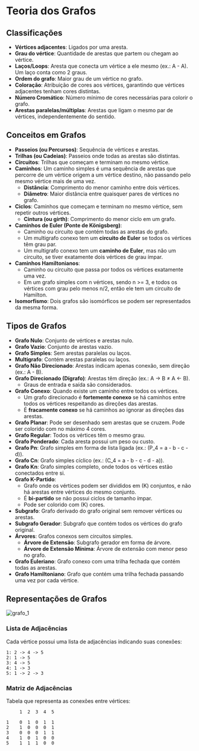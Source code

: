# Teoria dos Grafos

## Classificações

- **Vértices adjacentes**: Ligados por uma aresta.
- **Grau do vértice**: Quantidade de arestas que partem ou chegam ao vértice.
- **Laços/Loops**: Aresta que conecta um vértice a ele mesmo (ex.: A - A). Um laço conta como 2 graus.
- **Ordem do grafo**: Maior grau de um vértice no grafo.
- **Coloração**: Atribuição de cores aos vértices, garantindo que vértices adjacentes tenham cores distintas.
- **Número Cromático**: Número mínimo de cores necessárias para colorir o grafo.
- **Arestas paralelas/múltiplas**: Arestas que ligam o mesmo par de vértices, independentemente do sentido.

## Conceitos em Grafos

- **Passeios (ou Percursos)**: Sequência de vértices e arestas.
- **Trilhas (ou Cadeias)**: Passeios onde todas as arestas são distintas.
- **Circuitos**: Trilhas que começam e terminam no mesmo vértice.
- **Caminhos**: Um caminho simples é uma sequência de arestas que percorre de um vértice origem a um vértice destino, não passando pelo mesmo vértice mais de uma vez.
  - **Distância**: Comprimento do menor caminho entre dois vértices.
  - **Diâmetro**: Maior distância entre quaisquer pares de vértices no grafo.
- **Ciclos**: Caminhos que começam e terminam no mesmo vértice, sem repetir outros vértices. 
  - **Cintura (ou girth)**: Comprimento do menor ciclo em um grafo.
- **Caminhos de Euler (Ponte de Königsberg)**:
  - Caminho ou circuito que contém todas as arestas do grafo.
  - Um multigrafo conexo tem um **circuito de Euler** se todos os vértices têm grau par.
  - Um multigrafo conexo tem um **caminho de Euler**, mas não um circuito, se tiver exatamente dois vértices de grau ímpar.
- **Caminhos Hamiltonianos**:
  - Caminho ou circuito que passa por todos os vértices exatamente uma vez.
  - Em um grafo simples com n vértices, sendo n >= 3, e todos os vértices com grau pelo menos n/2, então ele tem um circuito de Hamilton.
- **Isomorfismo**: Dois grafos são isomórficos se podem ser representados da mesma forma.

## Tipos de Grafos

- **Grafo Nulo**: Conjunto de vértices e arestas nulo.
- **Grafo Vazio**: Conjunto de arestas vazio.
- **Grafo Simples**: Sem arestas paralelas ou laços.
- **Multigrafo**: Contém arestas paralelas ou laços.
- **Grafo Não Direcionado**: Arestas indicam apenas conexão, sem direção (ex.: A - B).
- **Grafo Direcionado (Dígrafo)**: Arestas têm direção (ex.: A → B ≠ A ← B).
  - Graus de entrada e saída são considerados.
- **Grafo Conexo**: Quando existe um caminho entre todos os vértices.
  - Um grafo direcionado é **fortemente conexo** se há caminhos entre todos os vértices respeitando as direções das arestas.
  - É **fracamente conexo** se há caminhos ao ignorar as direções das arestas.
- **Grafo Planar**: Pode ser desenhado sem arestas que se cruzem. Pode ser colorido com no máximo 4 cores.
- **Grafo Regular**: Todos os vértices têm o mesmo grau.
- **Grafo Ponderado**: Cada aresta possui um peso ou custo.
- **Grafo Pn**: Grafo simples em forma de lista ligada (ex.: \(P_4 = a - b - c - d\)).
- **Grafo Cn**: Grafo simples cíclico (ex.: \(C_4 = a - b - c - d - a\)).
- **Grafo Kn**: Grafo simples completo, onde todos os vértices estão conectados entre si.
- **Grafo K-Partido**:
  - Grafo onde os vértices podem ser divididos em \(K\) conjuntos, e não há arestas entre vértices do mesmo conjunto.
  - É **bi-partido** se não possui ciclos de tamanho ímpar.
  - Pode ser colorido com \(K\) cores.
- **Subgrafo**: Grafo derivado do grafo original sem remover vértices ou arestas.
- **Subgrafo Gerador**: Subgrafo que contém todos os vértices do grafo original.
- **Árvores**: Grafos conexos sem circuitos simples.
  - **Árvore de Extensão**: Subgrafo gerador em forma de árvore.
  - **Árvore de Extensão Mínima**: Árvore de extensão com menor peso no grafo.
- **Grafo Euleriano**: Grafo conexo com uma trilha fechada que contém todas as arestas.
- **Grafo Hamiltoniano**: Grafo que contém uma trilha fechada passando uma vez por cada vértice.

## Representações de Grafos
![grafo_1](https://github.com/user-attachments/assets/3d0a4d2c-38db-47a6-b1b4-fb82509e2f1d)

### Lista de Adjacências
Cada vértice possui uma lista de adjacências indicando suas conexões:
```
1: 2 -> 4 -> 5
2: 1 -> 5
3: 4 -> 5
4: 1 -> 3
5: 1 -> 2 -> 3
```

### Matriz de Adjacências
Tabela que representa as conexões entre vértices:
```
     1  2  3  4  5

1    0  1  0  1  1
2    1  0  0  0  1
3    0  0  0  1  1
4    1  0  1  0  0
5    1  1  1  0  0
```
